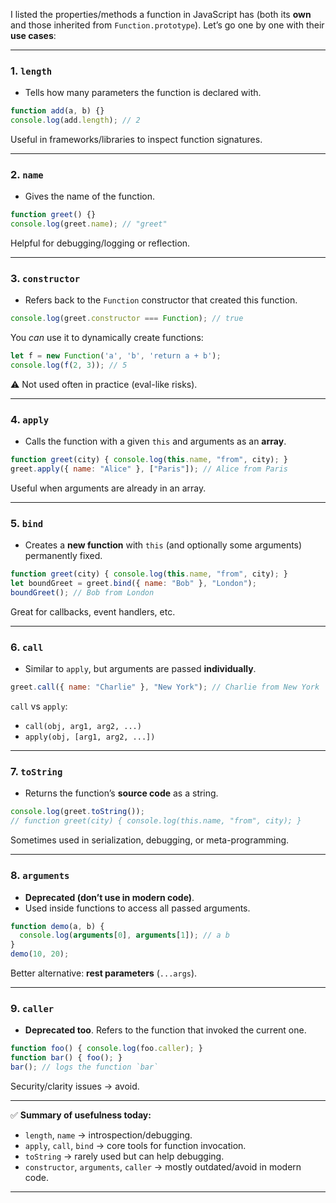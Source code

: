 I listed the properties/methods a function in JavaScript has (both its **own** and those inherited from `Function.prototype`). Let’s go one by one with their **use cases**:

---

### 1. **`length`**

* Tells how many parameters the function is declared with.

```js
function add(a, b) {}
console.log(add.length); // 2
```

Useful in frameworks/libraries to inspect function signatures.

---

### 2. **`name`**

* Gives the name of the function.

```js
function greet() {}
console.log(greet.name); // "greet"
```

Helpful for debugging/logging or reflection.

---

### 3. **`constructor`**

* Refers back to the `Function` constructor that created this function.

```js
console.log(greet.constructor === Function); // true
```

You *can* use it to dynamically create functions:

```js
let f = new Function('a', 'b', 'return a + b');
console.log(f(2, 3)); // 5
```

⚠️ Not used often in practice (eval-like risks).

---

### 4. **`apply`**

* Calls the function with a given `this` and arguments as an **array**.

```js
function greet(city) { console.log(this.name, "from", city); }
greet.apply({ name: "Alice" }, ["Paris"]); // Alice from Paris
```

Useful when arguments are already in an array.

---

### 5. **`bind`**

* Creates a **new function** with `this` (and optionally some arguments) permanently fixed.

```js
function greet(city) { console.log(this.name, "from", city); }
let boundGreet = greet.bind({ name: "Bob" }, "London");
boundGreet(); // Bob from London
```

Great for callbacks, event handlers, etc.

---

### 6. **`call`**

* Similar to `apply`, but arguments are passed **individually**.

```js
greet.call({ name: "Charlie" }, "New York"); // Charlie from New York
```

`call` vs `apply`:

* `call(obj, arg1, arg2, ...)`
* `apply(obj, [arg1, arg2, ...])`

---

### 7. **`toString`**

* Returns the function’s **source code** as a string.

```js
console.log(greet.toString());
// function greet(city) { console.log(this.name, "from", city); }
```

Sometimes used in serialization, debugging, or meta-programming.

---

### 8. **`arguments`**

* **Deprecated (don’t use in modern code)**.
* Used inside functions to access all passed arguments.

```js
function demo(a, b) {
  console.log(arguments[0], arguments[1]); // a b
}
demo(10, 20);
```

Better alternative: **rest parameters** (`...args`).

---

### 9. **`caller`**

* **Deprecated too**. Refers to the function that invoked the current one.

```js
function foo() { console.log(foo.caller); }
function bar() { foo(); }
bar(); // logs the function `bar`
```

Security/clarity issues → avoid.

---

✅ **Summary of usefulness today:**

* `length`, `name` → introspection/debugging.
* `apply`, `call`, `bind` → core tools for function invocation.
* `toString` → rarely used but can help debugging.
* `constructor`, `arguments`, `caller` → mostly outdated/avoid in modern code.

---


